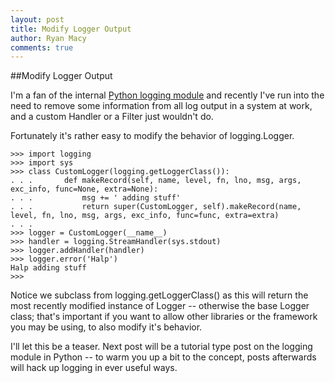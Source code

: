 ```yaml
---
layout: post
title: Modify Logger Output
author: Ryan Macy
comments: true
---
```


##Modify Logger Output

I'm a fan of the internal [Python logging module](http://docs.python.org/2.7/library/logging.html) and recently I've run into the need to remove some information from all log output in a system at work, and a custom Handler or a Filter just wouldn't do.

Fortunately it's rather easy to modify the behavior of logging.Logger.

	>>> import logging
	>>> import sys
	>>> class CustomLogger(logging.getLoggerClass()):
	. . .		def makeRecord(self, name, level, fn, lno, msg, args, exc_info, func=None, extra=None):
	. . .			msg += ' adding stuff'
	. . .			return super(CustomLogger, self).makeRecord(name, level, fn, lno, msg, args, exc_info, func=func, extra=extra)
	. . .
	>>> logger = CustomLogger(__name__)
	>>> handler = logging.StreamHandler(sys.stdout)
	>>> logger.addHandler(handler)
	>>> logger.error('Halp')
	Halp adding stuff
	>>>

Notice we subclass from logging.getLoggerClass() as this will return the most recently modified instance of Logger -- otherwise the base Logger class; that's important if you want to allow other libraries or the framework you may be using, to also modify it's behavior.

I'll let this be a teaser. Next post will be a tutorial type post on the logging module in Python -- to warm you up a bit to the concept, posts afterwards will hack up logging in ever useful ways.
